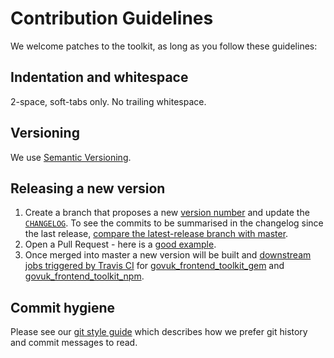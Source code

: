 # Contribution Guidelines

We welcome patches to the toolkit, as long as you follow these
guidelines:

## Indentation and whitespace

2-space, soft-tabs only. No trailing whitespace.

## Versioning

We use [Semantic Versioning](http://semver.org/).

## Releasing a new version 

1. Create a branch that proposes a new [version number](https://github.com/alphagov/govuk_frontend_toolkit/blob/master/VERSION.txt) and update the [`CHANGELOG`](https://github.com/alphagov/govuk_frontend_toolkit/blob/master/CHANGELOG.md). To see the commits to be summarised in the changelog since the last release, [compare the latest-release branch with master](https://github.com/alphagov/govuk_frontend_toolkit/compare/latest-release...master).
2. Open a Pull Request - here is a [good example](https://github.com/alphagov/govuk_frontend_toolkit/pull/396).
3. Once merged into master a new version will be built and [downstream jobs triggered by Travis CI](https://github.com/alphagov/govuk_frontend_toolkit/blob/master/.travis.yml) for [govuk_frontend_toolkit_gem](https://github.com/alphagov/govuk_frontend_toolkit_gem) and [govuk_frontend_toolkit_npm](https://github.com/alphagov/govuk_frontend_toolkit_npm).

## Commit hygiene

Please see our [git style guide](https://github.com/alphagov/styleguides/blob/master/git.md)
which describes how we prefer git history and commit messages to read.

